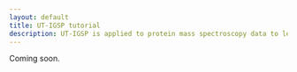 ```yaml
---
layout: default
title: UT-IGSP tutorial
description: UT-IGSP is applied to protein mass spectroscopy data to learn a causal graph.
---
```


Coming soon.
